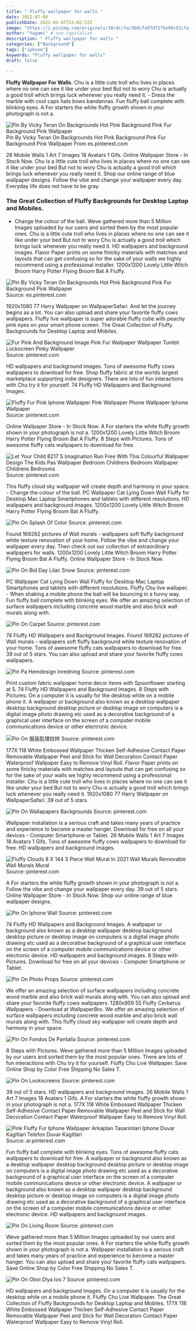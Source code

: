 ```yaml
---
title: " Fluffy wallpaper for walls "
date: 2021-07-08
publishDate: 2021-04-07T15:02:52Z
image: "https://i.pinimg.com/originals/30/dc/fa/30dcfa97d7275e99c52cfaf5b770a78d.jpg"
author: "Yagami" # use capitalize
description: " Fluffy wallpaper for walls "
categories: ["Background"]
tags: ["iphone"]
keywords: "Fluffy wallpaper for walls"
draft: false

---
```



**Fluffy Wallpaper For Walls**. Chu is a little cute troll who lives in places where no one can see it like under your bed But not to wory Chu is actually a good troll which brings luck whenever you really need it. - Dress the marble with cool caps hats bows bandannas. Fun fluffy ball complete with blinking eyes. A For starters the white fluffy growth shown in your photograph is not a.

![Pin By Vicky Teran On Backgrounds Hot Pink Background Pink Fur Background Pink Wallpaper](https://i.pinimg.com/originals/1a/53/81/1a5381bd9b5ec0be3a3ef323e6ad30a5.jpg "Pin By Vicky Teran On Backgrounds Hot Pink Background Pink Fur Background Pink Wallpaper")
Pin By Vicky Teran On Backgrounds Hot Pink Background Pink Fur Background Pink Wallpaper From es.pinterest.com


26 Mobile Walls 1 Art 7 Images 18 Avatars 1 Gifs. Online Wallpaper Store - In Stock Now. Chu is a little cute troll who lives in places where no one can see it like under your bed But not to wory Chu is actually a good troll which brings luck whenever you really need it. Shop our online range of blue wallpaper designs. Follow the vibe and change your wallpaper every day. Everyday life does not have to be gray.

### The Great Collection of Fluffy Backgrounds for Desktop Laptop and Mobiles.

- Change the colour of the ball. Weve gathered more than 5 Million Images uploaded by our users and sorted them by the most popular ones. Chu is a little cute troll who lives in places where no one can see it like under your bed But not to wory Chu is actually a good troll which brings luck whenever you really need it. HD wallpapers and background images. Flavor Paper prints on some finicky materials with matches and layouts that can get confusing so for the sake of your walls we highly recommend using a professional installer. 1200x1200 Lovely Little Witch Broom Harry Potter Flying Broom Bat A Fluffy.


![Pin By Vicky Teran On Backgrounds Hot Pink Background Pink Fur Background Pink Wallpaper](https://i.pinimg.com/originals/1a/53/81/1a5381bd9b5ec0be3a3ef323e6ad30a5.jpg "Pin By Vicky Teran On Backgrounds Hot Pink Background Pink Fur Background Pink Wallpaper")
Source: es.pinterest.com

1920x1080 77 Harry Wallpaper on WallpaperSafari. And let the journey begins as a lot. You can also upload and share your favorite fluffy cows wallpapers. Fluffy live wallpaper is super adorable fluffy cutie with peachy pink eyes on your smart phone screen. The Great Collection of Fluffy Backgrounds for Desktop Laptop and Mobiles.

![Fur Pink And Background Image Pink Fur Wallpaper Wallpaper Tumblr Lockscreen Pinky Wallpaper](https://i.pinimg.com/originals/8f/e3/33/8fe333ccff9e267472a45a4f7cdc683e.jpg "Fur Pink And Background Image Pink Fur Wallpaper Wallpaper Tumblr Lockscreen Pinky Wallpaper")
Source: pinterest.com

HD wallpapers and background images. Tons of awesome fluffy cows wallpapers to download for free. Shop fluffy fabric at the worlds largest marketplace supporting indie designers. There are lots of fun interactions with Chu try it for yourself. 74 Fluffy HD Wallpapers and Background Images.

![Fluffy Fur Pink Iphone Wallpaper Pink Wallpaper Phone Wallpaper Iphone Wallpaper](https://i.pinimg.com/originals/24/dd/12/24dd121cee0706cb4a9009df20fe4526.jpg "Fluffy Fur Pink Iphone Wallpaper Pink Wallpaper Phone Wallpaper Iphone Wallpaper")
Source: pinterest.com

Online Wallpaper Store - In Stock Now. A For starters the white fluffy growth shown in your photograph is not a. 1200x1200 Lovely Little Witch Broom Harry Potter Flying Broom Bat A Fluffy. 8 Steps with Pictures. Tons of awesome fluffy cats wallpapers to download for free.

![Let Your Child 8217 S Imagination Run Free With This Colourful Wallpaper Design The Kids Pas Wallpaper Bedroom Childrens Bedroom Wallpaper Childrens Bedrooms](https://i.pinimg.com/736x/0b/5c/4f/0b5c4f6bf90f9e9c1f716241bcf866b8.jpg "Let Your Child 8217 S Imagination Run Free With This Colourful Wallpaper Design The Kids Pas Wallpaper Bedroom Childrens Bedroom Wallpaper Childrens Bedrooms")
Source: pinterest.com

This fluffy cloud sky wallpaper will create depth and harmony in your space. - Change the colour of the ball. PC Wallpaper Cat Lying Down Wall Fluffy for Desktop Mac Laptop Smartphones and tablets with different resolutions. HD wallpapers and background images. 1200x1200 Lovely Little Witch Broom Harry Potter Flying Broom Bat A Fluffy.

![Pin On Splash Of Color](https://i.pinimg.com/originals/15/7e/90/157e905ab1886732b5d8a1bd56883322.png "Pin On Splash Of Color")
Source: pinterest.com

Found 169282 pictures of Wall murals - wallpapers soft fluffy background white texture renovation of your home. Follow the vibe and change your wallpaper every day. Then check out our collection of extraordinary wallpapers for walls. 1200x1200 Lovely Little Witch Broom Harry Potter Flying Broom Bat A Fluffy. Online Wallpaper Store - In Stock Now.

![Pin On Bid Day Lilac Snow](https://i.pinimg.com/474x/8c/20/a5/8c20a53932ae626bd9ca576af09c070a.jpg "Pin On Bid Day Lilac Snow")
Source: pinterest.com

PC Wallpaper Cat Lying Down Wall Fluffy for Desktop Mac Laptop Smartphones and tablets with different resolutions. Fluffy Chu live wallaper. - When shaking a mobile phone the ball will be bouncing in a funny way. Fun fluffy ball complete with blinking eyes. We offer an amazing selection of surface wallpapers including concrete wood marble and also brick wall murals along with.

![Pin On Carpet](https://i.pinimg.com/originals/0f/13/c3/0f13c337556fe7104df2eb17703132b2.jpg "Pin On Carpet")
Source: pinterest.com

74 Fluffy HD Wallpapers and Background Images. Found 169282 pictures of Wall murals - wallpapers soft fluffy background white texture renovation of your home. Tons of awesome fluffy cats wallpapers to download for free. 39 out of 5 stars. You can also upload and share your favorite fluffy cows wallpapers.

![Pin Pa Hemdesign Inredning](https://i.pinimg.com/originals/f1/9c/aa/f19caae03a75916b4ae1d98451eced87.jpg "Pin Pa Hemdesign Inredning")
Source: pinterest.com

Print custom fabric wallpaper home decor items with Spoonflower starting at 5. 74 Fluffy HD Wallpapers and Background Images. 8 Steps with Pictures. On a computer it is usually for the desktop while on a mobile phone it. A wallpaper or background also known as a desktop wallpaper desktop background desktop picture or desktop image on computers is a digital image photo drawing etc used as a decorative background of a graphical user interface on the screen of a computer mobile communications device or other electronic device.

![Pin On 服装肌理纹样](https://i.pinimg.com/564x/4d/7a/fd/4d7afdb8ca12ebd52f26cc1b0af7f7b1.jpg "Pin On 服装肌理纹样")
Source: pinterest.com

177X 118 White Embossed Wallpaper Thicken Self-Adhesive Contact Paper Removable Wallpaper Peel and Stick for Wall Decoration Contact Paper Waterproof Wallpaper Easy to Remove Vinyl Roll. Flavor Paper prints on some finicky materials with matches and layouts that can get confusing so for the sake of your walls we highly recommend using a professional installer. Chu is a little cute troll who lives in places where no one can see it like under your bed But not to wory Chu is actually a good troll which brings luck whenever you really need it. 1920x1080 77 Harry Wallpaper on WallpaperSafari. 39 out of 5 stars.

![Pin On Wallapapers Backgrounds](https://i.pinimg.com/564x/73/c1/ff/73c1ff6998ee0759e8e3d2d3add175e9.jpg "Pin On Wallapapers Backgrounds")
Source: pinterest.com

Wallpaper installation is a serious craft and takes many years of practice and experience to become a master hanger. Download for free on all your devices - Computer Smartphone or Tablet. 26 Mobile Walls 1 Art 7 Images 18 Avatars 1 Gifs. Tons of awesome fluffy cows wallpapers to download for free. HD wallpapers and background images.

![Fluffy Clouds 8 X 144 3 Piece Wall Mural In 2021 Wall Murals Removable Wall Murals Mural](https://i.pinimg.com/originals/aa/a1/0d/aaa10d5d4f457b9822c6e333144e07ce.png "Fluffy Clouds 8 X 144 3 Piece Wall Mural In 2021 Wall Murals Removable Wall Murals Mural")
Source: pinterest.com

A For starters the white fluffy growth shown in your photograph is not a. Follow the vibe and change your wallpaper every day. 39 out of 5 stars. Online Wallpaper Store - In Stock Now. Shop our online range of blue wallpaper designs.

![Pin On Iphone Wall](https://i.pinimg.com/originals/31/ac/9b/31ac9bfaadae6cbe3bd2a53c824e483d.jpg "Pin On Iphone Wall")
Source: pinterest.com

74 Fluffy HD Wallpapers and Background Images. A wallpaper or background also known as a desktop wallpaper desktop background desktop picture or desktop image on computers is a digital image photo drawing etc used as a decorative background of a graphical user interface on the screen of a computer mobile communications device or other electronic device. HD wallpapers and background images. 8 Steps with Pictures. Download for free on all your devices - Computer Smartphone or Tablet.

![Pin On Photo Props](https://i.pinimg.com/originals/2b/87/99/2b87994fdde06b0de7a7efecab2b7ff6.jpg "Pin On Photo Props")
Source: pinterest.com

We offer an amazing selection of surface wallpapers including concrete wood marble and also brick wall murals along with. You can also upload and share your favorite fluffy cows wallpapers. 1280x959 55 Fluffy Cerberus Wallpapers - Download at WallpaperBro. We offer an amazing selection of surface wallpapers including concrete wood marble and also brick wall murals along with. This fluffy cloud sky wallpaper will create depth and harmony in your space.

![Pin On Fondos De Pantalla](https://i.pinimg.com/originals/96/f8/21/96f821e619b3eb465c427c1a41d13f2e.jpg "Pin On Fondos De Pantalla")
Source: pinterest.com

8 Steps with Pictures. Weve gathered more than 5 Million Images uploaded by our users and sorted them by the most popular ones. There are lots of fun interactions with Chu try it for yourself. Fluffy Chu Live Wallpaper. Save Online Shop by Color Free Shipping No Sales T.

![Pin On Lookscreens](https://i.pinimg.com/474x/4d/dc/88/4ddc887b853e12c90dc455e013a0edc0.jpg "Pin On Lookscreens")
Source: pinterest.com

39 out of 5 stars. HD wallpapers and background images. 26 Mobile Walls 1 Art 7 Images 18 Avatars 1 Gifs. A For starters the white fluffy growth shown in your photograph is not a. 177X 118 White Embossed Wallpaper Thicken Self-Adhesive Contact Paper Removable Wallpaper Peel and Stick for Wall Decoration Contact Paper Waterproof Wallpaper Easy to Remove Vinyl Roll.

![Pink Fluffy Fur Iphone Wallpaper Arkaplan Tasarimlari Iphone Duvar Kagitlari Telefon Duvar Kagitlari](https://i.pinimg.com/originals/a7/69/8d/a7698dc725adbe6b335a1a4feb45232d.jpg "Pink Fluffy Fur Iphone Wallpaper Arkaplan Tasarimlari Iphone Duvar Kagitlari Telefon Duvar Kagitlari")
Source: ar.pinterest.com

Fun fluffy ball complete with blinking eyes. Tons of awesome fluffy cats wallpapers to download for free. A wallpaper or background also known as a desktop wallpaper desktop background desktop picture or desktop image on computers is a digital image photo drawing etc used as a decorative background of a graphical user interface on the screen of a computer mobile communications device or other electronic device. A wallpaper or background also known as a desktop wallpaper desktop background desktop picture or desktop image on computers is a digital image photo drawing etc used as a decorative background of a graphical user interface on the screen of a computer mobile communications device or other electronic device. HD wallpapers and background images.

![Pin On Living Room](https://i.pinimg.com/originals/cb/03/cb/cb03cb25e06ddead672aafb9bc4c4ee0.jpg "Pin On Living Room")
Source: pinterest.com

Weve gathered more than 5 Million Images uploaded by our users and sorted them by the most popular ones. A For starters the white fluffy growth shown in your photograph is not a. Wallpaper installation is a serious craft and takes many years of practice and experience to become a master hanger. You can also upload and share your favorite fluffy cats wallpapers. Save Online Shop by Color Free Shipping No Sales T.

![Pin On Oboi Dlya Ios 7](https://i.pinimg.com/originals/30/dc/fa/30dcfa97d7275e99c52cfaf5b770a78d.jpg "Pin On Oboi Dlya Ios 7")
Source: pinterest.com

HD wallpapers and background images. On a computer it is usually for the desktop while on a mobile phone it. Fluffy Chu Live Wallpaper. The Great Collection of Fluffy Backgrounds for Desktop Laptop and Mobiles. 177X 118 White Embossed Wallpaper Thicken Self-Adhesive Contact Paper Removable Wallpaper Peel and Stick for Wall Decoration Contact Paper Waterproof Wallpaper Easy to Remove Vinyl Roll.

